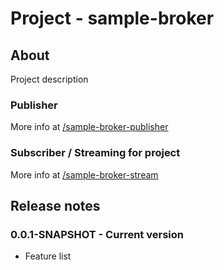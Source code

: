 # Project - sample-broker

## About

Project description

### Publisher

More info at [/sample-broker-publisher](/sample-broker-publisher)

### Subscriber / Streaming for project

More info at [/sample-broker-stream](/sample-broker-stream)

## Release notes

### 0.0.1-SNAPSHOT - Current version

* Feature list